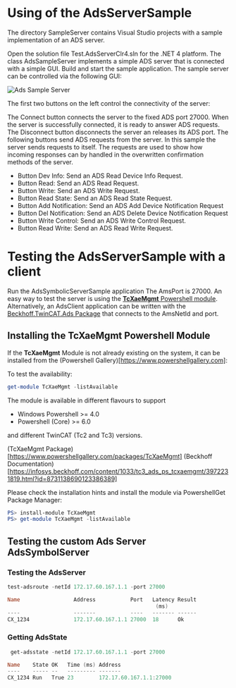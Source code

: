 ﻿# Using of the AdsServerSample

The directory SampleServer contains Visual Studio projects with a sample implementation of an ADS server.

Open the solution file Test.AdsServerClr4.sln for the .NET 4 platform. The class AdsSampleServer implements a simple ADS server that is connected with a simple GUI.
Build and start the sample application.
The sample server can be controlled via the following GUI:

![Ads Sample Server](/AdsSampleServer.png)

The first two buttons on the left control the connectivity of the server:

The Connect button connects the server to the fixed ADS port 27000. When the server is successfully connected, it is ready to answer ADS requests.
The Disconnect button disconnects the server an releases its ADS port.
The following buttons send ADS requests from the server. In this sample the server sends requests to itself. The requests are used to show how incoming responses can by handled in the overwritten confirmation methods of the server.

- Button Dev Info: Send an ADS Read Device Info Request.
- Button Read: Send an ADS Read Request.
- Button Write: Send an ADS Write Request.
- Button Read State: Send an ADS Read State Request.
- Button Add Notification: Send an ADS Add Device Notification Request
- Button Del Notification: Send an ADS Delete Device Notification Request
- Button Write Control: Send an ADS Write Control Request.
- Button Read Write: Send an ADS Read Write Request.


# Testing the AdsServerSample with a client

Run the AdsSymbolicServerSample application
The AmsPort is 27000. An easy way to test the server is using the [**TcXaeMgmt** Powershell module](https://www.powershellgallery.com/packages/TcXaeMgmt).
Alternatively, an AdsClient application can be written with the
[Beckhoff.TwinCAT.Ads Package](https://www.nuget.org/packages/Beckhoff.TwinCAT.Ads/)
 that connects to the AmsNetId and port.

## Installing the **TcXaeMgmt** Powershell Module
If the **TcXaeMgmt** Module is not already existing on the system, it 
can be installed from the (Powershell Gallery)[https://www.powershellgallery.com]:

To test the availability:
```powershell
get-module TcXaeMgmt -listAvailable
```

The module is available in different flavours to support
- Windows Powershell >= 4.0
- Powershell (Core) >= 6.0

and different TwinCAT (Tc2 and Tc3) versions.

(TcXaeMgmt Package)[https://www.powershellgallery.com/packages/TcXaeMgmt]
(Beckhoff Documentation)[https://infosys.beckhoff.com/content/1033/tc3_ads_ps_tcxaemgmt/3972231819.html?id=8731138690123386389]

Please check the installation hints and install the module via PowershellGet Package Manager:
```powershell
PS> install-module TcXaeMgmt
PS> get-module TcXaeMgmt -listAvailable
```
## Testing the custom Ads Server **AdsSymbolServer**
### Testing the AdsServer
```powershell
test-adsroute -netId 172.17.60.167.1.1 -port 27000

Name                 Address           Port   Latency Result
                                               (ms)
----                 -------           ----   ------- ------
CX_1234              172.17.60.167.1.1 27000  18      Ok
```
### Getting AdsState
```powershell
 get-adsstate -netId 172.17.60.167.1.1 -port 27000

Name    State OK   Time (ms) Address
----    ----- --   --------- -------
CX_1234 Run   True 23        172.17.60.167.1.1:27000
```
